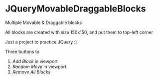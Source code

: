 # JQueryMovableDraggableBlocks
Multiple Movable &amp; Draggable blocks

All blocks are created with size 150x150, and put them to top-left corner

Just a project to practice JQuery :)

Three buttons to
1. *Add Block* in viewport  
2. *Random Move* in viewport  
3. *Remove All Blocks*  
